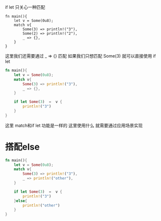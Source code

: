 if let 只关心一种匹配

```
fn main(){
    let v = Some(0u8);
    match v{
        Some(3) => println!("3"),
        Some(2) => println!("2"),
        _ => {},
    }
}
```

 这里我们还需要通过 _ => {} 匹配 如果我们只想匹配 Some(3) 就可以直接使用 if let 

```rust
fn main(){
    let v = Some(0u8);
    match v{
        Some(3) => println!("3"),
        _ => {},
    }

    if let Some(3)  =  v {
        println!("3")
    }
}
```

这里 match和if let 功能是一样的 这里使用什么 就需要通过应用场景实现

# 搭配else

```rust
fn main(){
    let v = Some(0u8);
    match v{
        Some(3) => println!("3"),
        _ => println!("other"),
    }

    if let Some(3)  =  v {
        println!("3")
    }else{
        println!("other")
    }
}
```

